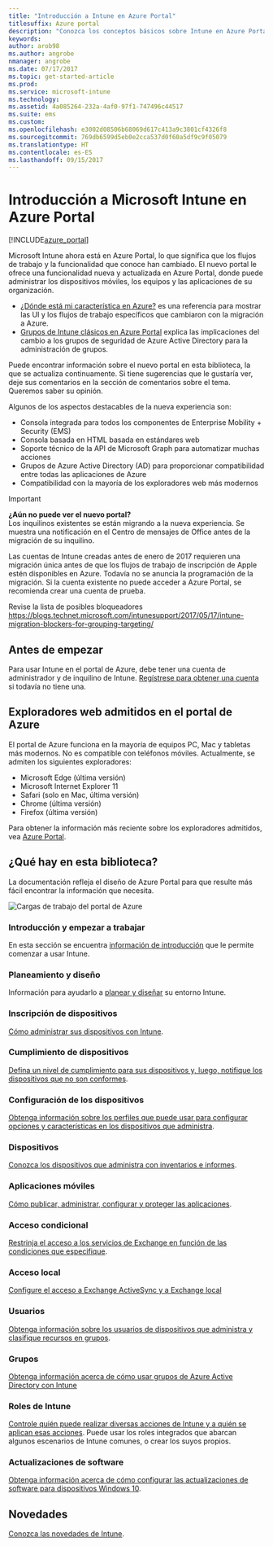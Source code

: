 ```yaml
---
title: "Introducción a Intune en Azure Portal"
titlesuffix: Azure portal
description: "Conozca los conceptos básicos sobre Intune en Azure Portal y cómo puede ayudarle a administrar sus dispositivos\"."
keywords: 
author: arob98
ms.author: angrobe
nmanager: angrobe
ms.date: 07/17/2017
ms.topic: get-started-article
ms.prod: 
ms.service: microsoft-intune
ms.technology: 
ms.assetid: 4a085264-232a-4af0-97f1-747496c44517
ms.suite: ems
ms.custom: 
ms.openlocfilehash: e3002d08506b68069d617c413a9c3801cf4326f8
ms.sourcegitcommit: 769db6599d5eb0e2cca537d0f60a5df9c9f05079
ms.translationtype: HT
ms.contentlocale: es-ES
ms.lasthandoff: 09/15/2017
---
```

# <a name="introduction-to-microsoft-intune-in-the-azure-portal"></a>Introducción a Microsoft Intune en Azure Portal


[!INCLUDE[azure_portal](./includes/azure_portal.md)]

Microsoft Intune ahora está en Azure Portal, lo que significa que los flujos de trabajo y la funcionalidad que conoce han cambiado.
El nuevo portal le ofrece una funcionalidad nueva y actualizada en Azure Portal, donde puede administrar los dispositivos móviles, los equipos y las aplicaciones de su organización.

* [¿Dónde está mi característica en Azure?](ui-changes.md) es una referencia para mostrar las UI y los flujos de trabajo específicos que cambiaron con la migración a Azure.
* [Grupos de Intune clásicos en Azure Portal](groups-get-started.md) explica las implicaciones del cambio a los grupos de seguridad de Azure Active Directory para la administración de grupos.




Puede encontrar información sobre el nuevo portal en esta biblioteca, la que se actualiza continuamente. Si tiene sugerencias que le gustaría ver, deje sus comentarios en la sección de comentarios sobre el tema. Queremos saber su opinión.

Algunos de los aspectos destacables de la nueva experiencia son:

- Consola integrada para todos los componentes de Enterprise Mobility + Security (EMS)
- Consola basada en HTML basada en estándares web
- Soporte técnico de la API de Microsoft Graph para automatizar muchas acciones
- Grupos de Azure Active Directory (AD) para proporcionar compatibilidad entre todas las aplicaciones de Azure
- Compatibilidad con la mayoría de los exploradores web más modernos

> [!IMPORTANT]
> **¿Aún no puede ver el nuevo portal?**<br>
> Los inquilinos existentes se están migrando a la nueva experiencia. Se muestra una notificación en el Centro de mensajes de Office antes de la migración de su inquilino.
>
> Las cuentas de Intune creadas antes de enero de 2017 requieren una migración única antes de que los flujos de trabajo de inscripción de Apple estén disponibles en Azure. Todavía no se anuncia la programación de la migración. Si la cuenta existente no puede acceder a Azure Portal, se recomienda crear una cuenta de prueba.
>
> Revise la lista de posibles bloqueadores https://blogs.technet.microsoft.com/intunesupport/2017/05/17/intune-migration-blockers-for-grouping-targeting/


## <a name="before-you-start"></a>Antes de empezar

Para usar Intune en el portal de Azure, debe tener una cuenta de administrador y de inquilino de Intune. [Regístrese para obtener una cuenta](https://portal.office.com/Signup/Signup.aspx?OfferId=40BE278A-DFD1-470a-9EF7-9F2596EA7FF9&dl=INTUNE_A&ali=1#0%20) si todavía no tiene una.

## <a name="supported-web-browsers-for-the-azure-portal"></a>Exploradores web admitidos en el portal de Azure

El portal de Azure funciona en la mayoría de equipos PC, Mac y tabletas más modernos. No es compatible con teléfonos móviles.
Actualmente, se admiten los siguientes exploradores:

- Microsoft Edge (última versión)
- Microsoft Internet Explorer 11
- Safari (solo en Mac, última versión)
- Chrome (última versión)
- Firefox (última versión)

Para obtener la información más reciente sobre los exploradores admitidos, vea [Azure Portal](https://docs.microsoft.com/azure/azure-preview-portal-supported-browsers-devices).

## <a name="whats-in-this-library"></a>¿Qué hay en esta biblioteca?

La documentación refleja el diseño de Azure Portal para que resulte más fácil encontrar la información que necesita.

![Cargas de trabajo del portal de Azure](./media/azure-portal-workloads.png)

### <a name="introduction-and-get-started"></a>Introducción y empezar a trabajar
En esta sección se encuentra [información de introducción](introduction-intune.md) que le permite comenzar a usar Intune.
### <a name="plan-and-design"></a>Planeamiento y diseño
Información para ayudarlo a [planear y diseñar](/intune-classic/plan-design/introduction) su entorno Intune.
### <a name="device-enrollment"></a>Inscripción de dispositivos
[Cómo administrar sus dispositivos con Intune](device-enrollment.md).
### <a name="device-compliance"></a>Cumplimiento de dispositivos
[Defina un nivel de cumplimiento para sus dispositivos y, luego, notifique los dispositivos que no son conformes](device-compliance.md).
### <a name="device-configuration"></a>Configuración de los dispositivos
[Obtenga información sobre los perfiles que puede usar para configurar opciones y características en los dispositivos que administra](device-profiles.md).
### <a name="devices"></a>Dispositivos
[Conozca los dispositivos que administra con inventarios e informes](device-management.md).
### <a name="mobile-apps"></a>Aplicaciones móviles
[Cómo publicar, administrar, configurar y proteger las aplicaciones](app-management.md).
### <a name="conditional-access"></a>Acceso condicional
[Restrinja el acceso a los servicios de Exchange en función de las condiciones que especifique](conditional-access.md).
### <a name="on-premises-access"></a>Acceso local
[Configure el acceso a Exchange ActiveSync y a Exchange local](/intune-classic/deploy-use/mobile-device-management-with-exchange-activesync-and-microsoft-intune)
### <a name="users"></a>Usuarios
[Obtenga información sobre los usuarios de dispositivos que administra y clasifique recursos en grupos](users-add.md).
### <a name="groups"></a>Grupos
[Obtenga información acerca de cómo usar grupos de Azure Active Directory con Intune](groups-get-started.md)
### <a name="intune-roles"></a>Roles de Intune
[Controle quién puede realizar diversas acciones de Intune y a quién se aplican esas acciones](role-based-access-control.md). Puede usar los roles integrados que abarcan algunos escenarios de Intune comunes, o crear los suyos propios.
### <a name="software-updates"></a>Actualizaciones de software
[Obtenga información acerca de cómo configurar las actualizaciones de software para dispositivos Windows 10](windows-update-for-business-configure.md).



## <a name="whats-new"></a>Novedades

[Conozca las novedades de Intune](whats-new.md).
